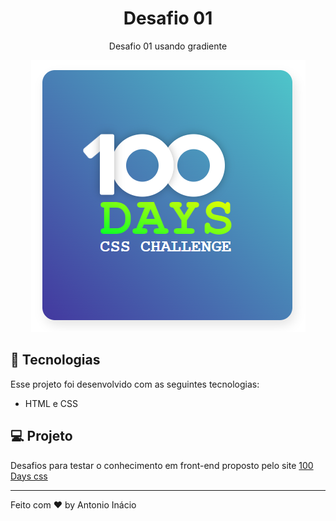 <h1 align="center"> Desafio 01 </h1>

<p align="center">
Desafio 01 usando gradiente
</p>

<p align="center">
<img alt="Projeto" src="./.github/project.png">
</p>



## 🚀 Tecnologias

Esse projeto foi desenvolvido com as seguintes tecnologias:

- HTML e CSS


## 💻 Projeto

  Desafios para testar o conhecimento em front-end proposto pelo site [100 Days css](https://100dayscss.com/)

---

Feito com ♥ by Antonio Inácio
